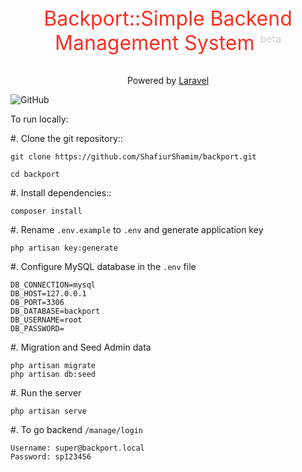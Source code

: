 <p style="text-align:center; font-size:2rem;color:#FF2D20;">Backport::Simple Backend Management System <sup style="font-size:1rem;color:#d0d0d0;">beta</sup></p>
<p align="center">Powered by <a href="https://laravel.com">Laravel</a></p>

 ![GitHub](https://img.shields.io/github/license/shafiurshamim/backport?style=plastic)
 
To run locally:

#. Clone the git repository::
    
    git clone https://github.com/ShafiurShamim/backport.git
    
    cd backport

#. Install dependencies::

    composer install

#. Rename `.env.example` to `.env` and generate application key

    php artisan key:generate

#. Configure MySQL database in the `.env` file

    DB_CONNECTION=mysql
    DB_HOST=127.0.0.1
    DB_PORT=3306
    DB_DATABASE=backport
    DB_USERNAME=root
    DB_PASSWORD=

#. Migration and Seed Admin data

    php artisan migrate
    php artisan db:seed

#. Run the server

    php artisan serve

#. To go backend `/manage/login`

    Username: super@backport.local
    Password: sp123456
